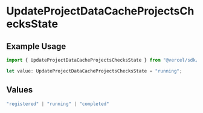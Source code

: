 # UpdateProjectDataCacheProjectsChecksState

## Example Usage

```typescript
import { UpdateProjectDataCacheProjectsChecksState } from "@vercel/sdk/models/operations";

let value: UpdateProjectDataCacheProjectsChecksState = "running";
```

## Values

```typescript
"registered" | "running" | "completed"
```